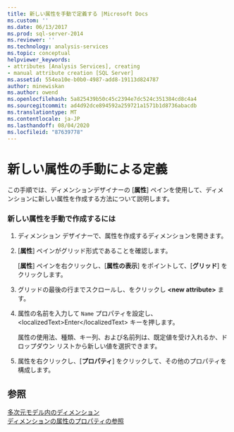 ```yaml
---
title: 新しい属性を手動で定義する |Microsoft Docs
ms.custom: ''
ms.date: 06/13/2017
ms.prod: sql-server-2014
ms.reviewer: ''
ms.technology: analysis-services
ms.topic: conceptual
helpviewer_keywords:
- attributes [Analysis Services], creating
- manual attribute creation [SQL Server]
ms.assetid: 554ea10e-b0b0-4987-add8-19113d824787
author: minewiskan
ms.author: owend
ms.openlocfilehash: 5a825439b50c45c2394e7dc524c351384cd8c4a4
ms.sourcegitcommit: ad4d92dce894592a259721a1571b1d8736abacdb
ms.translationtype: MT
ms.contentlocale: ja-JP
ms.lasthandoff: 08/04/2020
ms.locfileid: "87639778"
---
```

# <a name="define-a-new-attribute-manually"></a>新しい属性の手動による定義
  この手順では、ディメンションデザイナーの [**属性**] ペインを使用して、ディメンションに新しい属性を作成する方法について説明します。  
  
### <a name="to-create-a-new-attribute-manually"></a>新しい属性を手動で作成するには  
  
1.  ディメンション デザイナーで、属性を作成するディメンションを開きます。  
  
2.  [**属性**] ペインがグリッド形式であることを確認します。  
  
     [**属性**] ペインを右クリックし、[**属性の表示**] をポイントして、[**グリッド**] をクリックします。  
  
3.  グリッドの最後の行までスクロールし、をクリックし **\<new attribute>** ます。  
  
4.  属性の名前を入力して `Name` プロパティを設定し、&lt;localizedText&gt;Enter&lt;/localizedText&gt; キーを押します。  
  
     属性の使用法、種類、キー列、および名前列は、既定値を受け入れるか、ドロップダウン リストから新しい値を選択できます。  
  
5.  属性を右クリックし、[**プロパティ**] をクリックして、その他のプロパティを構成します。  
  
## <a name="see-also"></a>参照  
 [多次元モデル内のディメンション](multidimensional-models/dimensions-in-multidimensional-models.md)   
 [ディメンションの属性のプロパティの参照](multidimensional-models/dimension-attribute-properties-reference.md)  
  
  
